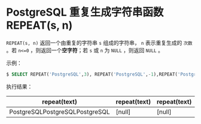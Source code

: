 # PostgreSQL 重复生成字符串函数 REPEAT(s, n)

`REPEAT(s, n)` 返回一个由重复的字符串 `s` 组成的字符串， `n` 表示重复生成的 `次数` 。若 `n<=0` ，则返回一个**空字符**；若 `s` 或 `n` 为 `NULL` ，则返回 `NULL` 。

示例：

``` sql
$ SELECT REPEAT('PostgreSQL',3), REPEAT('PostgreSQL',-1),REPEAT('PostgreSQL',NULL), REPEAT(NULL,3);
```

执行结果：

|repeat(text)|repeat(text)|repeat(text)|repeat(text)|
|-----|-----|-----|-----|
|PostgreSQLPostgreSQLPostgreSQL |  [null]      |   [null]     | [null]|
